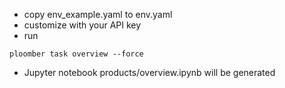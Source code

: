 
- copy  env_example.yaml to env.yaml
- customize  with your API key
- run 

```
ploomber task overview --force
```

- Jupyter notebook products/overview.ipynb will be generated
